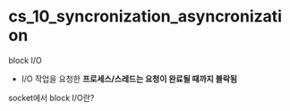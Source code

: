 # cs_10_syncronization_asyncronization

block I/O

- I/O 작업을 요청한 **프로세스/스레드는 요청이 완료될 때까지 블락됨**



socket에서 block I/O란?

